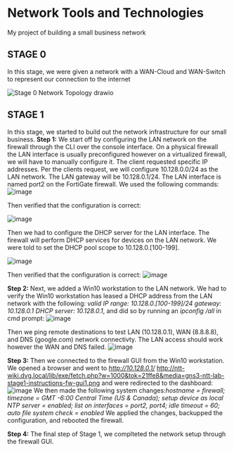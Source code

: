 # Network Tools and Technologies
My project of building a small business network

## STAGE 0
In this stage, we were given a network with a WAN-Cloud and WAN-Switch to represent our connection to the internet

![Stage 0 Network Topology drawio](https://github.com/jabex134/NTT/assets/171542727/48c60791-7864-47b2-96d9-6a6e3999cb69)

## STAGE 1

In this stage, we started to build out the network infrastructure for our small business. 
**Step 1:** We start off by configuring the LAN network on the firewall through the CLI over the console interface. On a physical firewall the LAN interface is usually preconfigured however on a virtualized firewall, we will have to manually configure it. The client requested specific IP addresses. 
Per the clients request, we will configure 10.128.0.0/24 as the LAN network.
The LAN gateway will be 10.128.0.1/24.
The LAN interface is named port2 on the FortiGate firewall. 
We used the following commands:
![image](https://github.com/jabex134/NTT/assets/171542727/b289b77a-38ae-4273-b9b0-a171eafaca86)

Then verified that the configuration is correct:

![image](https://github.com/jabex134/NTT/assets/171542727/8a76fda7-543e-4fc4-9db5-f6658d838c37)

Then we had to configure the DHCP server for the LAN interface. The firewall will perform DHCP services for devices on the LAN network. We were told to set the DHCP pool scope to 10.128.0.[100-199].

![image](https://github.com/jabex134/NTT/assets/171542727/586a0962-47a1-48f3-a4c5-e6ed061e2786)

Then verified that the configuration is correct:
![image](https://github.com/jabex134/NTT/assets/171542727/82920e19-025a-4917-9bbc-7ef0f55b08bf)

**Step 2:** Next, we added a Win10 workstation to the LAN network. We had to verify the Win10 workstation has leased a DHCP address from the LAN network with the following: 
*valid IP range: 10.128.0.[100-199]/24*
*gateway: 10.128.0.1*
*DHCP server: 10.128.0.1*, and did so by running an *ipconfig /all* in cmd prompt:
![image](https://github.com/jabex134/NTT/assets/171542727/dc4495a5-14f8-445c-9a38-f5a5f2f0609e)

Then we ping remote destinations to test LAN (10.128.0.1), WAN (8.8.8.8), and DNS (google.com) network connectivty.
The LAN access should work however the WAN and DNS failed.
![image](https://github.com/jabex134/NTT/assets/171542727/3811bb7e-1523-47e2-90fb-e9b7c98db0fc)

**Step 3:** Then we connected to the firewall GUI from the Win10 workstation. We opened a browser and went to *http://10.128.0.1/* 
http://ntt-wiki.dvg.local/lib/exe/fetch.php?w=1000&tok=21ffe8&media=gns3-ntt-lab-stage1-instructions-fw-gui1.png
and were redirected to the dashboard:
![image](https://github.com/jabex134/NTT/assets/171542727/f7e18b7c-4f3c-487a-abaa-d18b02982d9a)
We then made the following system changes:*hostname = firewall; timezone = GMT -6:00 Central Time (US & Canada); setup device as local NTP server = enabled; list on interfaces = port2, port4; idle timeout = 60; auto file system check = enabled*
We applied the changes, backupped the configuration, and rebooted the firewall.

**Step 4:** The final step of Stage 1, we complteted the network setup through the firewall GUI. 




























